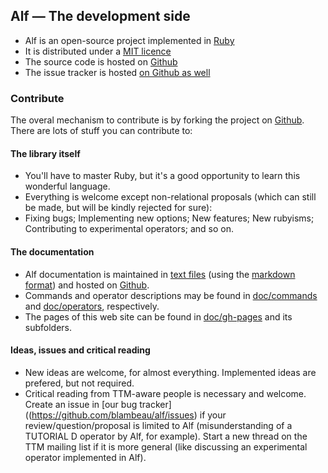 ## Alf &mdash; The development side

* Alf is an open-source project implemented in [Ruby](http://www.ruby-lang.org/)
* It is distributed under a [MIT licence](devel/licence.html)
* The source code is hosted on [Github](https://github.com/blambeau/alf)
* The issue tracker is hosted [on Github as well](https://github.com/blambeau/alf/issues)

### Contribute

The overal mechanism to contribute is by forking the project on [Github](https://github.com/blambeau/alf). There are lots of stuff you can contribute to:

#### The library itself

  * You'll have to master Ruby, but it's a good opportunity to learn this wonderful language. 
  * Everything is welcome except non-relational proposals (which can still be made, but will be kindly rejected for sure):
  * Fixing bugs; Implementing new options; New features; New rubyisms; Contributing to experimental operators; and so on.  

#### The documentation

  * Alf documentation is maintained in [text files](https://github.com/blambeau/alf/tree/master/doc/gh-pages/devel/index.md) (using the [markdown format](http://daringfireball.net/projects/markdown/)) and hosted on [Github](https://github.com/blambeau/alf/tree/master/doc).
  * Commands and operator descriptions may be found in [doc/commands](https://github.com/blambeau/alf/tree/master/doc/commands) and [doc/operators](https://github.com/blambeau/alf/tree/master/doc/operators), respectively.
  * The pages of this web site can be found in [doc/gh-pages](https://github.com/blambeau/alf/tree/master/doc/gh-pages) and its subfolders.

#### Ideas, issues and critical reading

  * New ideas are welcome, for almost everything. Implemented ideas are prefered, but not required. 
  * Critical reading from TTM-aware people is necessary and welcome. Create an issue in [our bug tracker]((https://github.com/blambeau/alf/issues) if your review/question/proposal is limited to Alf (misunderstanding of a TUTORIAL D operator by Alf, for example). Start a new thread on the TTM mailing list if it is more general (like discussing an experimental operator implemented in Alf).
